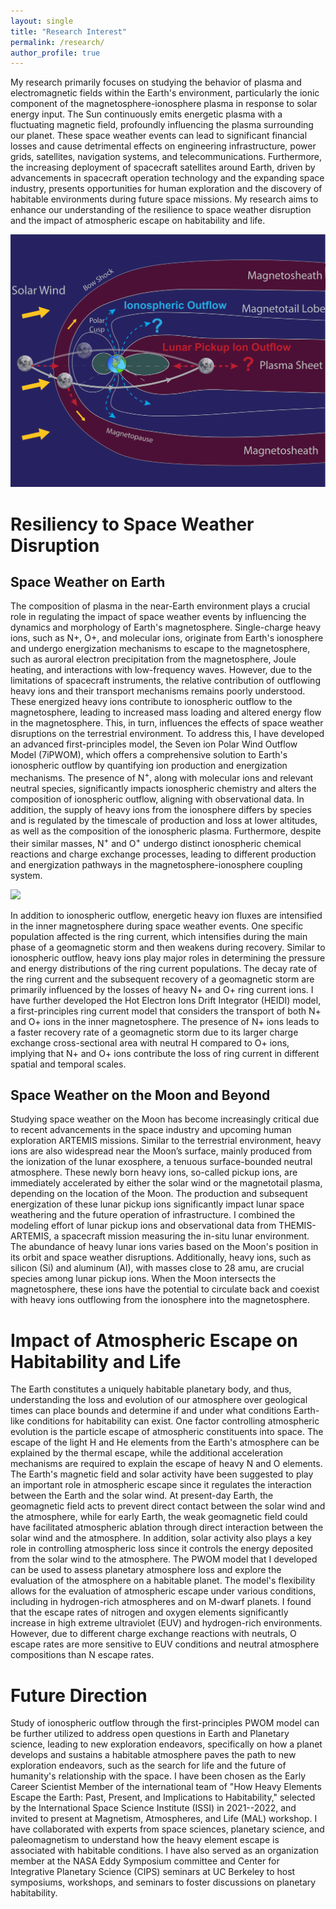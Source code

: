 ```yaml
---
layout: single
title: "Research Interest"
permalink: /research/
author_profile: true
---
```


My research primarily focuses on studying the behavior of plasma and electromagnetic fields within the Earth's environment, particularly the ionic component of the magnetosphere-ionosphere plasma in response to solar energy input. The Sun continuously emits energetic plasma with a fluctuating magnetic field, profoundly influencing the plasma surrounding our planet. These space weather events can lead to significant financial losses and cause detrimental effects on engineering infrastructure, power grids, satellites, navigation systems, and telecommunications. Furthermore, the increasing deployment of spacecraft satellites around Earth, driven by advancements in spacecraft operation technology and the expanding space industry, presents opportunities for human exploration and the discovery of habitable environments during future space missions. My research aims to enhance our understanding of the resilience to space weather disruption and the impact of atmospheric escape on habitability and life.

<!-- ![](../images/7ions_question.png) -->
![](../images/ResearchStatement.png)



Resiliency to Space Weather Disruption
======================================

Space Weather on Earth
----------------------

The composition of plasma in the near-Earth environment plays a crucial role in regulating the impact of space weather events by influencing the dynamics and morphology of Earth's magnetosphere. Single-charge heavy ions, such as N+, O+, and molecular ions, originate from Earth's ionosphere and undergo energization mechanisms to escape to the magnetosphere, such as auroral electron precipitation from the magnetosphere, Joule heating, and interactions with low-frequency waves. However, due to the limitations of spacecraft instruments, the relative contribution of outflowing heavy ions and their transport mechanisms remains poorly understood. These energized heavy ions contribute to ionospheric outflow to the magnetosphere, leading to increased mass loading and altered energy flow in the magnetosphere. This, in turn, influences the effects of space weather disruptions on the terrestrial environment. To address this, I have developed an advanced first-principles model, the Seven ion Polar Wind Outflow Model (7iPWOM), which offers a comprehensive solution to Earth's ionospheric outflow by quantifying ion production and energization mechanisms. The presence of N$^+$, along with molecular ions and relevant neutral species, significantly impacts ionospheric chemistry and alters the composition of ionospheric outflow, aligning with observational data. In addition, the supply of heavy ions from the ionosphere differs by species and is regulated by the timescale of production and loss at lower altitudes, as well as the composition of the ionospheric plasma. Furthermore, despite their similar masses, N$^+$ and O$^+$ undergo distinct ionospheric chemical reactions and charge exchange processes, leading to different production and energization pathways in the magnetosphere-ionosphere coupling system.

![](../images/7ipwom_method.jpg)

In addition to ionospheric outflow, energetic heavy ion fluxes are intensified in the inner magnetosphere during space weather events. One specific population affected is the ring current, which intensifies during the main phase of a geomagnetic storm and then weakens during recovery. Similar to ionospheric outflow, heavy ions play major roles in determining the pressure and energy distributions of the ring current populations. The decay rate of the ring current and the subsequent recovery of a geomagnetic storm are primarily influenced by the losses of heavy N+ and O+ ring current ions. I have further developed the Hot Electron Ions Drift Integrator (HEIDI) model, a first-principles ring current model that considers the transport of both N+ and O+ ions in the inner magnetosphere. The presence of N+ ions leads to a faster recovery rate of a geomagnetic storm due to its larger charge exchange cross-sectional area with neutral H compared to O+ ions, implying that N+ and O+ ions contribute the loss of ring current in different spatial and temporal scales. 

Space Weather on the Moon and Beyond
------------------------------------

Studying space weather on the Moon has become increasingly critical due to recent advancements in the space industry and upcoming human exploration ARTEMIS missions. Similar to the terrestrial environment, heavy ions are also widespread near the Moon’s surface, mainly produced from the ionization of the lunar exosphere, a tenuous surface-bounded neutral atmosphere. These newly born heavy ions, so-called pickup ions, are immediately accelerated by either the solar wind or the magnetotail plasma, depending on the location of the Moon. The production and subsequent energization of these lunar pickup ions significantly impact lunar space weathering and the future operation of infrastructure. I combined the modeling effort of lunar pickup ions and observational data from THEMIS-ARTEMIS, a spacecraft mission measuring the in-situ lunar environment. The abundance of heavy lunar ions varies based on the Moon's position in its orbit and space weather disruptions. Additionally, heavy ions, such as silicon (Si) and aluminum (Al), with masses close to 28 amu, are crucial species among lunar pickup ions. When the Moon intersects the magnetosphere, these ions have the potential to circulate back and coexist with heavy ions outflowing from the ionosphere into the magnetosphere.


Impact of Atmospheric Escape on Habitability and Life
=====================================================

The Earth constitutes a uniquely habitable planetary body, and thus, understanding the loss and evolution of our atmosphere over geological times can place bounds and determine if and under what conditions Earth-like conditions for habitability can exist. One factor controlling atmospheric evolution is the particle escape of atmospheric constituents into space. The escape of the light H and He elements from the Earth's atmosphere can be explained by the thermal escape, while the additional acceleration mechanisms are required to explain the escape of heavy N and O elements. The Earth's magnetic field and solar activity have been suggested to play an important role in atmospheric escape since it regulates the interaction between the Earth and the solar wind. At present-day Earth, the geomagnetic field acts to prevent direct contact between the solar wind and the atmosphere, while for early Earth, the weak geomagnetic field could have facilitated atmospheric ablation through direct interaction between the solar wind and the atmosphere. In addition, solar activity also plays a key role in controlling atmospheric loss since it controls the energy deposited from the solar wind to the atmosphere. The PWOM model that I developed can be used to assess planetary atmosphere loss and explore the evaluation of the atmosphere on a habitable planet. The model's flexibility allows for the evaluation of atmospheric escape under various conditions, including in hydrogen-rich atmospheres and on M-dwarf planets. I found that the escape rates of nitrogen and oxygen elements significantly increase in high extreme ultraviolet (EUV) and hydrogen-rich environments. However, due to different charge exchange reactions with neutrals, O escape rates are more sensitive to EUV conditions and neutral atmosphere compositions than N escape rates.

Future Direction
================

Study of ionospheric outflow through the first-principles PWOM model can be further utilized to address open questions in Earth and Planetary science, leading to new exploration endeavors, specifically on how a planet develops and sustains a habitable atmosphere paves the path to new exploration endeavors, such as the search for life and the future of humanity's relationship with the space. I have been chosen as the Early Career Scientist Member of the international team of "How Heavy Elements Escape the Earth: Past, Present, and Implications to Habitability," selected by the International Space Science Institute (ISSI) in 2021--2022, and invited to present at Magnetism, Atmospheres, and Life (MAL) workshop. I have collaborated with experts from space sciences, planetary science, and paleomagnetism to understand how the heavy element escape is associated with habitable conditions. I have also served as an organization member at the NASA Eddy Symposium committee and Center for Integrative Planetary Science (CIPS) seminars at UC Berkeley to host symposiums, workshops, and seminars to foster discussions on planetary habitability. 